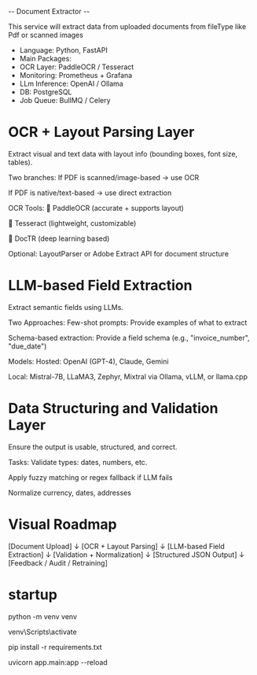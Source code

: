 -- Document Extractor --

This service will extract data from uploaded documents from fileType like Pdf or scanned images

- Language: Python, FastAPI
- Main Packages: 
- OCR Layer: PaddleOCR / Tesseract
- Monitoring: Prometheus + Grafana
- LLm Inference: OpenAI / Ollama
- DB: PostgreSQL
- Job Queue: BullMQ / Celery

# OCR + Layout Parsing Layer
Extract visual and text data with layout info (bounding boxes, font size, tables).

Two branches:
If PDF is scanned/image-based → use OCR

If PDF is native/text-based → use direct extraction

OCR Tools:
🧠 PaddleOCR (accurate + supports layout)

🧠 Tesseract (lightweight, customizable)

🧠 DocTR (deep learning based)

Optional: LayoutParser or Adobe Extract API for document structure

# LLM-based Field Extraction
Extract semantic fields using LLMs.

Two Approaches:
Few-shot prompts: Provide examples of what to extract

Schema-based extraction: Provide a field schema (e.g., "invoice_number", "due_date")

Models:
Hosted: OpenAI (GPT-4), Claude, Gemini

Local: Mistral-7B, LLaMA3, Zephyr, Mixtral via Ollama, vLLM, or llama.cpp

# Data Structuring and Validation Layer
Ensure the output is usable, structured, and correct.

Tasks:
Validate types: dates, numbers, etc.

Apply fuzzy matching or regex fallback if LLM fails

Normalize currency, dates, addresses


# Visual Roadmap

[Document Upload] 
      ↓
[OCR + Layout Parsing]
      ↓
[LLM-based Field Extraction]
      ↓
[Validation + Normalization]
      ↓
[Structured JSON Output]
      ↓
[Feedback / Audit / Retraining]


# startup 
python -m venv venv

venv\Scripts\activate

pip install -r requirements.txt

uvicorn app.main:app --reload